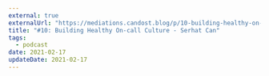 ```yaml
---
external: true
externalUrl: "https://mediations.candost.blog/p/10-building-healthy-on-call-culture"
title: "#10: Building Healthy On-call Culture - Serhat Can"
tags:
  - podcast
date: 2021-02-17
updateDate: 2021-02-17
---
```

